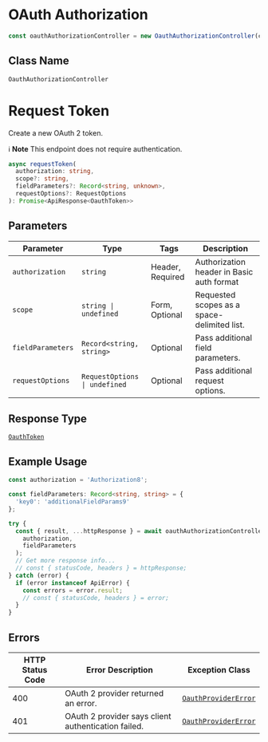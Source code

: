 # OAuth Authorization

```ts
const oauthAuthorizationController = new OauthAuthorizationController(client);
```

## Class Name

`OauthAuthorizationController`


# Request Token

Create a new OAuth 2 token.

:information_source: **Note** This endpoint does not require authentication.

```ts
async requestToken(
  authorization: string,
  scope?: string,
  fieldParameters?: Record<string, unknown>,
  requestOptions?: RequestOptions
): Promise<ApiResponse<OauthToken>>
```

## Parameters

| Parameter | Type | Tags | Description |
|  --- | --- | --- | --- |
| `authorization` | `string` | Header, Required | Authorization header in Basic auth format |
| `scope` | `string \| undefined` | Form, Optional | Requested scopes as a space-delimited list. |
| `fieldParameters` | `Record<string, string>` | Optional | Pass additional field parameters. |
| `requestOptions` | `RequestOptions \| undefined` | Optional | Pass additional request options. |

## Response Type

[`OauthToken`](../../doc/models/oauth-token.md)

## Example Usage

```ts
const authorization = 'Authorization8';

const fieldParameters: Record<string, string> = {
  'key0': 'additionalFieldParams9'
};

try {
  const { result, ...httpResponse } = await oauthAuthorizationController.requestToken(
    authorization,
    fieldParameters
  );
  // Get more response info...
  // const { statusCode, headers } = httpResponse;
} catch (error) {
  if (error instanceof ApiError) {
    const errors = error.result;
    // const { statusCode, headers } = error;
  }
}
```

## Errors

| HTTP Status Code | Error Description | Exception Class |
|  --- | --- | --- |
| 400 | OAuth 2 provider returned an error. | [`OauthProviderError`](../../doc/models/oauth-provider-error.md) |
| 401 | OAuth 2 provider says client authentication failed. | [`OauthProviderError`](../../doc/models/oauth-provider-error.md) |

